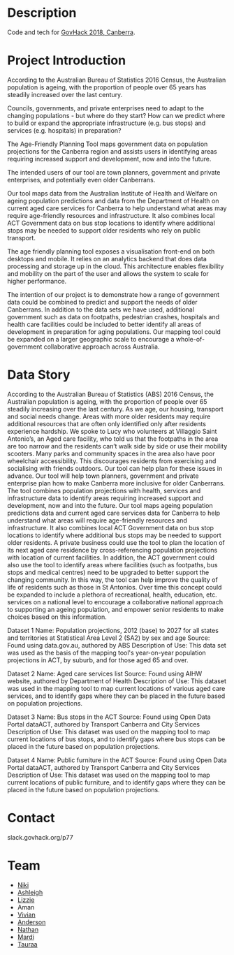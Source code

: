 # Description 
Code and tech for [GovHack 2018, Canberra](https://2018.hackerspace.govhack.org/events/canberra_australian_capital_territory).

# Project Introduction 
According to the Australian Bureau of Statistics 2016 Census, the Australian population is ageing, with the proportion of people over 65 years has steadily increased over the last century.

Councils, governments, and private enterprises need to adapt to the changing populations - but where do they start? How can we predict where to build or expand the appropriate infrastructure (e.g. bus stops) and services (e.g. hospitals) in preparation?

The Age-Friendly Planning Tool maps government data on population projections for the Canberra region and assists users in identifying areas requiring increased support and development, now and into the future.

The intended users of our tool are town planners, government and private enterprises, and potentially even older Canberrans.

Our tool maps data from the Australian Institute of Health and Welfare on ageing population predictions and data from the Department of Health on current aged care services for Canberra to help understand what areas may require age-friendly resources and infrastructure.  It also combines local ACT Government data on bus stop locations to identify where additional stops may be needed to support older residents who rely on public transport. 

The age friendly planning tool exposes a visualisation front-end on both desktops and mobile. It relies on an analytics backend that does data processing and storage up in the cloud. This architecture enables flexibility and mobility on the part of the user and allows the system to scale for higher performance.

The intention of our project is to demonstrate how a range of government data could be combined to predict and support the needs of older Canberrans. In addition to the data sets we have used, additional government such as data on footpaths, pedestrian crashes, hospitals and health care facilities could be included to better identify all areas of development in preparation for aging populations. Our mapping tool could be expanded on a larger geographic scale to encourage a whole-of-government collaborative approach across Australia. 

# Data Story

According to the Australian Bureau of Statistics (ABS) 2016 Census, the Australian population is ageing, with the proportion of people over 65 steadily increasing over the last century. 
As we age, our housing, transport and social needs change. Areas with more older residents may require additional resources that are often only identified only after residents experience hardship. 
We spoke to Lucy who volunteers at Villaggio Saint Antonio’s, an Aged care facility, who told us that the footpaths in the area are too narrow and the residents can’t walk side by side or use their mobility scooters. Many parks and community spaces in the area also have poor wheelchair accessibility. This discourages residents from exercising and socialising with friends outdoors. Our tool can help plan for these issues in advance.
Our tool will help town planners, government and private enterprise plan how to make Canberra more inclusive for older Canberrans. The tool combines population projections with health, services and infrastructure data to identify areas requiring increased support and development, now and into the future.
Our tool maps ageing population predictions data and current aged care services data for Canberra to help understand what areas will require age-friendly resources and infrastructure.  It also combines local ACT Government data on bus stop locations to identify where additional bus stops may be needed to support older residents. 
A private business could use the tool to plan the location of its next aged care residence by cross-referencing population projections with location of current facilities. In addition, the ACT government could also use the tool to identify areas where facilities (such as footpaths, bus stops and medical centres) need to be upgraded to better support the changing community. In this way, the tool can help improve the quality of life of residents such as those in St Antonios.
Over time this concept could be expanded to include a plethora of recreational, health, education, etc. services on a national level to encourage a collaborative national approach to supporting an ageing population, and empower senior residents to make choices based on this information.

Dataset 1
Name: Population projections, 2012 (base) to 2027 for all states and territories at Statistical Area Level 2 (SA2) by sex and age
Source: Found using data.gov.au, authored by ABS
Description of Use: This data set was used as the basis of the mapping tool's year-on-year population projections in ACT, by suburb, and for those aged 65 and over.

Dataset 2
Name: Aged care services list
Source: Found using AIHW website, authored by Department of Health
Description of Use: This dataset was used in the mapping tool to map current locations of various aged care services, and to identify gaps where they can be placed in the future based on population projections.

Dataset 3
Name: Bus stops in the ACT
Source: Found using Open Data Portal dataACT, authored by Transport Canberra and City Services
Description of Use: This dataset was used on the mapping tool to map current locations of bus stops, and to identify gaps where bus stops can be placed in the future based on population projections.

Dataset 4
Name: Public furniture in the ACT
Source: Found using Open Data Portal dataACT, authored by Transport Canberra and City Services
Description of Use: This dataset was used on the mapping tool to map current locations of public furniture, and to identify gaps where they can be placed in the future based on population projections.



# Contact
slack.govhack.org/p77

# Team
- [Niki](http://linkedin.com/in/nicole-sabel-176a35129)
- [Ashleigh](https://www.linkedin.com/in/ashleigh-blechynden-b0b718110/)
- [Lizzie](http://linkedin.com/in/elizabeth-manners-440a20a1)
- Aman
- [Vivian](https://www.linkedin.com/in/vivian-chan-536734102/)
- [Anderson](https://au.linkedin.com/in/anderson-cheung-0b766956)
- [Nathan](nryanicus@gmail.com)
- [Mardi](https://ma-al.github.io)
- [Tauraa](http://linkedin.com/in/tauraa-exham-355733143)
